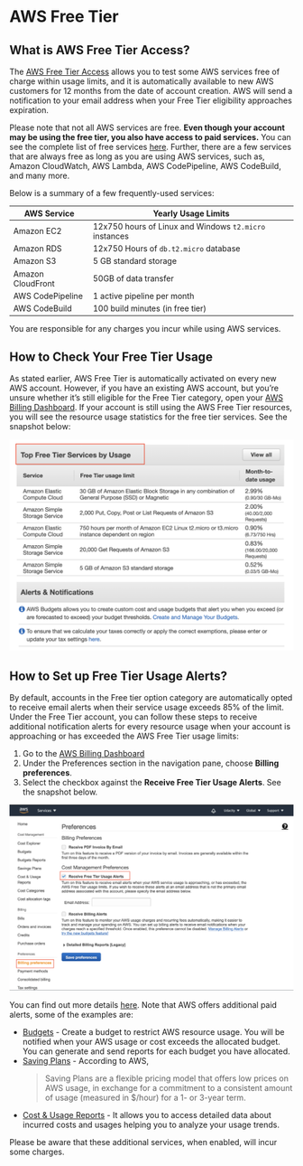 # AWS Free Tier

## What is AWS Free Tier Access?

The [AWS Free Tier Access](https://aws.amazon.com/premiumsupport/knowledge-center/what-is-free-tier/) allows you to test some AWS services free of charge within usage limits, and it is automatically available to new AWS customers for 12 months from the date of account creation. AWS will send a notification to your email address when your Free Tier eligibility approaches expiration.

Please note that not all AWS services are free. **Even though your account may be using the free tier, you also have access to paid services.** You can see the complete list of free services [here](https://aws.amazon.com/free/?all-free-tier.sort-by=item.additionalFields.SortRank&all-free-tier.sort-order=asc). Further, there are a few services that are always free as long as you are using AWS services, such as, Amazon CloudWatch, AWS Lambda, AWS CodePipeline, AWS CodeBuild, and many more.

Below is a summary of a few frequently-used services:

| AWS Service | Yearly Usage Limits |
| --- | --- |
| Amazon EC2 | 12x750 hours of Linux and Windows `t2.micro` instances |
| Amazon RDS | 12x750 Hours of `db.t2.micro` database |
| Amazon S3 | 5 GB standard storage |
| Amazon CloudFront | 50GB of data transfer |
| AWS CodePipeline | 1 active pipeline per month |
| AWS CodeBuild | 100 build minutes (in free tier) |

You are responsible for any charges you incur while using AWS services.

## How to Check Your Free Tier Usage

As stated earlier, AWS Free Tier is automatically activated on every new AWS account. However, if you have an existing AWS account, but you’re unsure whether it’s still eligible for the Free Tier category, open your [AWS Billing Dashboard](https://console.aws.amazon.com/billing/home#/). If your account is still using the AWS Free Tier resources, you will see the resource usage statistics for the free tier services. See the snapshot below:

![img-01](./imgs/img-01.png)

## How to Set up Free Tier Usage Alerts?

By default, accounts in the Free tier option category are automatically opted to receive email alerts when their service usage exceeds 85% of the limit. Under the Free Tier account, you can follow these steps to receive additional notification alerts for every resource usage when your account is approaching or has exceeded the AWS Free Tier usage limits:

1. Go to the [AWS Billing Dashboard](https://console.aws.amazon.com/billing/home#/)
2. Under the Preferences section in the navigation pane, choose **Billing preferences**.
3. Select the checkbox against the **Receive Free Tier Usage Alerts**. See the snapshot below.

![img-02](./imgs/img-02.png)

You can find out more details [here](https://docs.aws.amazon.com/awsaccountbilling/latest/aboutv2/tracking-free-tier-usage.html). Note that AWS offers additional paid alerts, some of the examples are:

- [Budgets](https://console.aws.amazon.com/billing/home#/budgets) - Create a budget to restrict AWS resource usage. You will be notified when your AWS usage or cost exceeds the allocated budget. You can generate and send reports for each budget you have allocated.
- [Saving Plans](https://console.aws.amazon.com/cost-management/home#/savings-plans/overview) - According to AWS,
  > Saving Plans are a flexible pricing model that offers low prices on AWS usage, in exchange for a commitment to a consistent amount of usage (measured in $/hour) for a 1- or 3-year term.
- [Cost & Usage Reports](https://console.aws.amazon.com/billing/home#/reports) - It allows you to access detailed data about incurred costs and usages helping you to analyze your usage trends.

Please be aware that these additional services, when enabled, will incur some charges.
